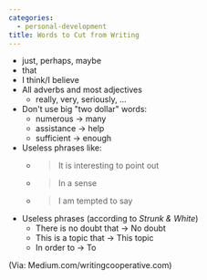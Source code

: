 ```yaml
---
categories:
  - personal-development
title: Words to Cut from Writing
---
```

* just, perhaps, maybe
* that
* I think/I believe
* All adverbs and most adjectives
  * really, very, seriously, ...
* Don't use big "two dollar" words:
  * numerous -> many
  * assistance -> help
  * sufficient -> enough
* Useless phrases like:
  * > It is interesting to point out
  * > In a sense
  * > I am tempted to say
* Useless phrases (according to _Strunk & White_)
  * There is no doubt that -> No doubt
  * This is a topic that -> This topic
  * In order to -> To

(Via: Medium.com/writingcooperative.com)
